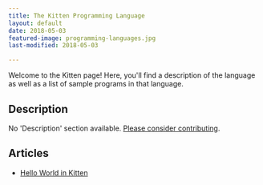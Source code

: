 ```yaml
---
title: The Kitten Programming Language
layout: default
date: 2018-05-03
featured-image: programming-languages.jpg
last-modified: 2018-05-03

---
```


Welcome to the Kitten page! Here, you'll find a description of the language as well as a list of sample programs in that language.

## Description

No 'Description' section available. [Please consider contributing](https://github.com/TheRenegadeCoder/sample-programs-website).

## Articles

- [Hello World in Kitten](https://sampleprograms.io/projects/hello-world/kitten)